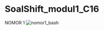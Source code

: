 # SoalShift_modul1_C16

NOMOR 1
![nomor1_bash](https://user-images.githubusercontent.com/36990542/53080891-41c87480-352c-11e9-9ae2-4cb5b4fb0888.png)
